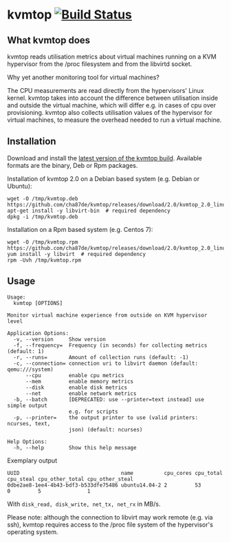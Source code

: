 # kvmtop [![Build Status](https://travis-ci.org/cha87de/kvmtop.svg)](https://travis-ci.org/cha87de/kvmtop)

## What kvmtop does
kvmtop reads utilisation metrics about virtual machines running on a KVM
hypervisor from the /proc filesystem and from the libvirtd socket.

Why yet another monitoring tool for virtual machines?

The CPU measurements are read directly from the hypervisors' Linux kernel.
kvmtop takes into account the difference between utilisation inside and
outside the virtual machine, which will differ e.g. in cases of cpu over
provisioning. kvmtop also collects utilisation values of the hypervisor for
virtual machines, to measure the overhead needed to run a virtual machine.

## Installation

Download and install the [latest version of the kvmtop
build](https://github.com/cha87de/kvmtop/releases/latest). Available formats are
the binary, Deb or Rpm packages.

Installation of kvmtop 2.0 on a Debian based system (e.g. Debian or Ubuntu):

```
wget -O /tmp/kvmtop.deb https://github.com/cha87de/kvmtop/releases/download/2.0/kvmtop_2.0_linux_amd64.deb
apt-get install -y libvirt-bin  # required dependency
dpkg -i /tmp/kvmtop.deb
```

Installation on a Rpm based system (e.g. Centos 7):

```
wget -O /tmp/kvmtop.rpm https://github.com/cha87de/kvmtop/releases/download/2.0/kvmtop_2.0_linux_amd64.rpm
yum install -y libvirt  # required dependency
rpm -Uvh /tmp/kvmtop.rpm
```

## Usage

```
Usage:
  kvmtop [OPTIONS]

Monitor virtual machine experience from outside on KVM hypervisor level

Application Options:
  -v, --version     Show version
  -f, --frequency=  Frequency (in seconds) for collecting metrics (default: 1)
  -r, --runs=       Amount of collection runs (default: -1)
  -c, --connection= connection uri to libvirt daemon (default: qemu:///system)
      --cpu         enable cpu metrics
      --mem         enable memory metrics
      --disk        enable disk metrics
      --net         enable network metrics
  -b, --batch       [DEPRECATED: use --printer=text instead] use simple output
                    e.g. for scripts
  -p, --printer=    the output printer to use (valid printers: ncurses, text,
                    json) (default: ncurses)

Help Options:
  -h, --help        Show this help message

```

Exemplary output
```
UUID                                 name          cpu_cores cpu_total cpu_steal cpu_other_total cpu_other_steal
0dbe2ae8-1ee4-4b43-bdf3-b533dfe75486 ubuntu14.04-2 2         53        0         5               1
```

With `disk_read, disk_write, net_tx, net_rx` in MB/s.

Please note: although the connection to libvirt may work remote (e.g. via ssh), kvmtop requires access to the /proc file system of the hypervisor's operating system.